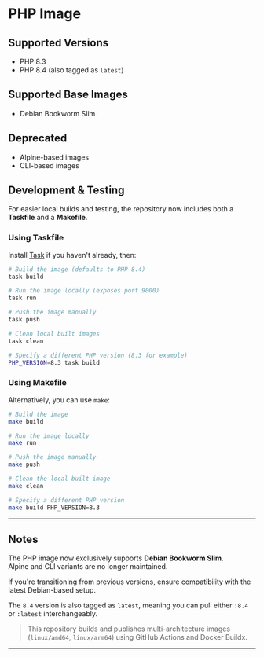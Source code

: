 # PHP Image

## Supported Versions
- PHP 8.3
- PHP 8.4 (also tagged as `latest`)

## Supported Base Images
- Debian Bookworm Slim

## Deprecated
- Alpine-based images
- CLI-based images

## Development & Testing

For easier local builds and testing, the repository now includes both a **Taskfile** and a **Makefile**.

### Using Taskfile
Install [Task](https://taskfile.dev/#/installation) if you haven't already, then:

```bash
# Build the image (defaults to PHP 8.4)
task build

# Run the image locally (exposes port 9000)
task run

# Push the image manually
task push

# Clean local built images
task clean

# Specify a different PHP version (8.3 for example)
PHP_VERSION=8.3 task build
```

### Using Makefile
Alternatively, you can use `make`:

```bash
# Build the image
make build

# Run the image locally
make run

# Push the image manually
make push

# Clean the local built image
make clean

# Specify a different PHP version
make build PHP_VERSION=8.3
```

---

## Notes

The PHP image now exclusively supports **Debian Bookworm Slim**.  
Alpine and CLI variants are no longer maintained.  

If you're transitioning from previous versions, ensure compatibility with the latest Debian-based setup.

The `8.4` version is also tagged as `latest`, meaning you can pull either `:8.4` or `:latest` interchangeably.

> This repository builds and publishes multi-architecture images (`linux/amd64`, `linux/arm64`) using GitHub Actions and Docker Buildx.

---
